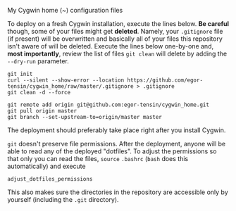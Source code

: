 My Cygwin home (~) configuration files

To deploy on a fresh Cygwin installation, execute the lines below.
**Be careful** though, some of your files might get **deleted**.
Namely, your `.gitignore` file (if present) will be overwritten and basically
all of your files this repository isn't aware of will be deleted.
Execute the lines below one-by-one and, **most importantly**, review the list
of files `git clean` will delete by adding the `--dry-run` parameter.

    git init
    curl --silent --show-error --location https://github.com/egor-tensin/cygwin_home/raw/master/.gitignore > .gitignore
    git clean -d --force

    git remote add origin git@github.com:egor-tensin/cygwin_home.git
    git pull origin master
    git branch --set-upstream-to=origin/master master

The deployment should preferably take place right after you install Cygwin.

`git` doesn't preserve file permissions.
After the deployment, anyone will be able to read any of the deployed
"dotfiles".
To adjust the permissions so that only you can read the files, `source`
`.bashrc` (`bash` does this automatically) and execute

    adjust_dotfiles_permissions

This also makes sure the directories in the repository are accessible only by
yourself (including the `.git` directory).
